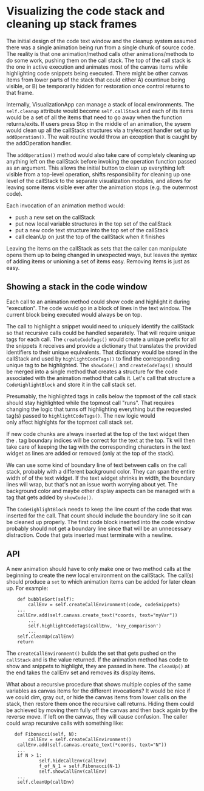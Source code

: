 # Visualizing the code stack and cleaning up stack frames

The initial design of the code text window and the cleanup system
assumed there was a single animation being run from a single chunk of
source code.  The reality is that one animation/method calls other
animations/methods to do some work, pushing them on the call stack.
The top of the call stack is the one in active execution and animates
most of the canvas items while highlighting code snippets being
executed.  There might be other canvas items from lower parts of the
stack that could either A) countinue being visible, or B) be
temporarily hidden for restoration once control returns to that frame.

Internally, VisualizationApp can manage a stack of local environments.
The `self.cleanup` attribute would become `self.callStack` and each of its
items would be a set of all the items that need to go away
when the function returns/exits.  If users press Stop in the middle of
an animation, the sysem would clean up all the callStack structures via
a try/except handler set up by `addOperation()`.  The wait routine would throw
an exception that is caught by the addOperation handler.

The `addOperation()` method would also take care of completely cleaning up
anything left on the callStack before invoking the operation function passed
as an argument.  This allows the initial button to clean up everything left
visible from a top-level operation, shifts responsibility for cleaning
up one level of the callStack to the separate visualization modules, and
allows for leaving some items visible ever after the animation stops (e.g.
the outermost code).

Each invocation of an animation method would:
* push a new set on the callStack
* put new local variable structures in the top set of the callStack
* put a new code text structure into the top set of the callStack
* call cleanUp on just the top of the callStack when it finishes

Leaving the items on the callStack as sets that the caller can manipulate
opens them up to being changed in unexpected ways, but leaves the
syntax of adding items or unioning a set of items easy.  Removing items
is just as easy.  

## Showing a stack in the code window

Each call to an animation method could show code and highlight it
during "execution".  The code would go in a block of lines in the text
window.  The current block being executed would always be on top.

The call to highlight a snippet would need to uniquely identify the
callStack so that recursive calls could be handled separately.  That
will require unique tags for each call.  The `createCodeTags()` would
create a unique prefix for all the snippets it receives and provide a
dictionary that translates the provided identifiers to their unique
equivalents.  That dictionary would be stored in the callStack and
used by `highlightCodeTags()` to find the corresponding unique tag to
be highlighted.  The `showCode()` and `createCodeTags()` should be
merged into a single method that creates a structure for the code
associated with the animation method that calls it.  Let's call that
structure a `CodeHighlightBlock` and store it in the call stack set.

Presumably,
the highlighted tags in calls below the topmost of the call stack
should stay highlighted while the topmost call "runs".
That requires changing the logic that turns off highlighting everything but
the requested tag(s) passed to `highlightCodeTags()`.  The new logic would  
only affect highlghts for the topmost call stack set.

If new code chunks are always inserted at the top of the text widget
then the _<line>.<character>_ tag boundary indices will be correct for
the text at the top.  Tk will then take care of keeping the tag with the
corresponding characters in the text widget as lines are added or removed
(only at the top of the stack).

We can use some kind of boundary line of text between calls on the
call stack, probably with a different background color.  They can span
the entire width of of the text widget.  If the text widget shrinks in
width, the boundary lines will wrap, but that's not an issue worth
worrying about yet.  The background color and maybe other display
aspects can be managed with a tag that gets added by `showCode()`.

The `CodeHighlightBlock` needs to keep the line count
of the code that was inserted for the call.  That count should include the
boundary line so it can be cleaned up properly.  The first code block
inserted into the code window probably should not get a boundary line
since that will be an unnecessary distraction.  Code that gets inserted
must terminate with a newline.

## API

A new animation should have to only make one or two method calls at
the beginning to create the new local environment on the callStack.
The call(s) should produce a `set` to which animation items can be
added for later clean up.  For example:

```
    def bubbleSort(self):
        callEnv = self.createCallEnvironment(code, codeSnippets)
	...
	callEnv.add(self.canvas.create_text(*coords, text="myVar"))
        ...
        self.highlightCodeTags(callEnv, 'key_comparison')
        ...
	self.cleanUp(callEnv)
	return
```

The `createCallEnvironment()` builds the set that gets pushed on the
`callStack` and is the value returned.  If the animation method has
code to show and snippets to highlight, they are passed in here.
The `cleanUp()` at the end takes the callEnv set and removes its display
items.

What about a recursive procedure that shows multiple copies of the
same variables as canvas items for the different invocations?  It
would be nice if we could dim, gray out, or hide the canvas items from
lower calls on the stack, then restore them once the recursive call
returns.  Hiding them could be achieved by moving them fully off the
canvas and then back again by the reverse move.  If left on the
canvas, they will cause confusion.  The caller could wrap recursive
calls with something like:

```
   def Fibonacci(self, N):
        callEnv = self.createCallEnvironment()
	callEnv.add(self.canvas.create_text(*coords, text="N"))
	...
	if N > 1:
            self.hideCallEnv(callEnv)
            f_of_N_1 = self.Fibonacci(N-1)
            self.showCallEnv(callEnv)
	...
	self.cleanUp(callEnv)
```